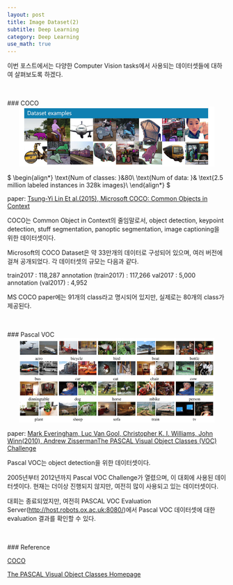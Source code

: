 ```yaml
---
layout: post
title: Image Dataset(2)
subtitle: Deep Learning
category: Deep Learning
use_math: true
---
```


이번 포스트에서는 다양한 Computer Vision tasks에서 사용되는 데이터셋들에 대하여 살펴보도록 하겠다.


<br>
<br>
### COCO

<br>

<center><img src = '/post_img/200209/image10.jfif' width="450"/></center>

$
\begin{align*}
\text{Num of classes: }&80\\
\text{Num of data: }& \text{2.5 million labeled instances in 328k images}\\
\end{align*}
$

paper: [Tsung-Yi Lin Et al.(2015), Microsoft COCO: Common Objects in Context](https://arxiv.org/pdf/1405.0312.pdf)

COCO는 Common Object in Context의 줄임말로서, object detection, keypoint detection, stuff segmentation, panoptic segmentation, image captioning을 위한 데이터셋이다.

Microsoft의 COCO Dataset은 약 33만개의 데이터로 구성되어 있으며, 여러 버전에 걸쳐 공개되었다. 각 데이터셋의 규모는 다음과 같다.

train2017 : 118,287
annotation (train2017) : 117,266
val2017 : 5,000
annotation (val2017) : 4,952

MS COCO paper에는 91개의 class라고 명시되어 있지만, 실제로는 80개의 class가 제공된다.

<br>
<br>
### Pascal VOC

<br>

<center><img src = '/post_img/200209/image11.png' width="450"/></center>

paper: [Mark Everingham, Luc Van Gool, Christopher K. I. Williams, John Winn(2010), Andrew ZissermanThe PASCAL Visual Object Classes (VOC) Challenge](http://host.robots.ox.ac.uk/pascal/VOC/pubs/everingham10.pdf)

Pascal VOC는 object detection을 위한 데이터셋이다.

2005년부터 2012년까지 Pascal VOC Challenge가 열렸으며, 이 대회에 사용된 데이터셋이다. 현재는 더이상 진행되지 않지만, 여전히 많이 사용되고 있는 데이터셋이다.

대회는 종료되었지만, 여전히 PASCAL VOC Evaluation Server(http://host.robots.ox.ac.uk:8080/)에서 Pascal VOC 데이터셋에 대한 evaluation 결과를 확인할 수 있다.


<br>
<br>
### Reference

[COCO](http://cocodataset.org/)

[The PASCAL Visual Object Classes Homepage](http://host.robots.ox.ac.uk/pascal/VOC/index.html)
